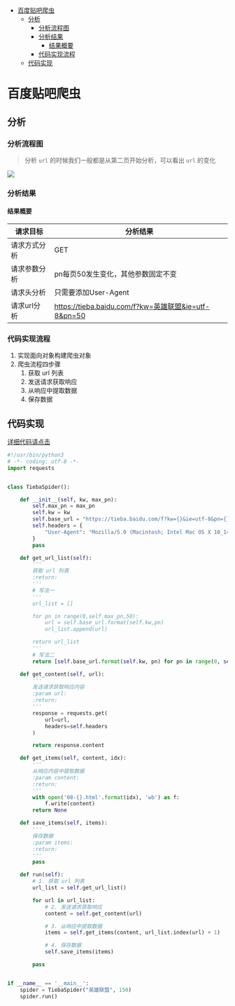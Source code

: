 * [百度贴吧爬虫](#百度贴吧爬虫)
    * [分析](#分析)
        * [分析流程图](#分析流程图)
        * [分析结果](#分析结果)
            * [结果概要](#结果概要)
        * [代码实现流程](#代码实现流程)
    * [代码实现](#代码实现)

# 百度贴吧爬虫

## 分析

### 分析流程图

> 分析 ``url`` 的时候我们一般都是从第二页开始分析，可以看出 ``url`` 的变化

![](../images/百度贴吧分析.jpg)

### 分析结果

#### 结果概要

| 请求目标    | 分析结果                                             |
|---------|--------------------------------------------------|
| 请求方式分析  | GET                                              |
| 请求参数分析  | pn每页50发生变化，其他参数固定不变                              |
| 请求头分析   | 只需要添加User-Agent                                  |
| 请求url分析 | https://tieba.baidu.com/f?kw=英雄联盟&ie=utf-8&pn=50 

### 代码实现流程

1. 实现面向对象构建爬虫对象
2. 爬虫流程四步骤
    1. 获取 url 列表
    2. 发送请求获取响应
    3. 从响应中提取数据
    4. 保存数据

## 代码实现

[详细代码请点击](https://github.com/CriseLYJ/Python-crawler-tutorial-starts-from-zero/blob/master/code_demo/Tieba.py)

```python
#!/usr/bin/python3
# -*- coding: utf-8 -*-
import requests


class TiebaSpider():

    def __init__(self, kw, max_pn):
        self.max_pn = max_pn
        self.kw = kw
        self.base_url = "https://tieba.baidu.com/f?kw={}&ie=utf-8&pn={}"
        self.headers = {
            "User-Agent": "Mozilla/5.0 (Macintosh; Intel Mac OS X 10_14_0) AppleWebKit/537.36 (KHTML, like Gecko) Chrome/70.0.3538.110 Safari/537.36"
        }
        pass

    def get_url_list(self):
        '''
        获取 url 列表
        :return: 
        '''
        # 写法一
        '''
        url_list = []

        for pn in range(0,self.max_pn,50):
            url = self.base_url.format(self.kw,pn)
            url_list.append(url)

        return url_list
        '''
        # 写法二
        return [self.base_url.format(self.kw, pn) for pn in range(0, self.max_pn, 50)]

    def get_content(self, url):
        '''
        发送请求获取响应内容
        :param url: 
        :return: 
        '''
        response = requests.get(
            url=url,
            headers=self.headers
        )

        return response.content

    def get_items(self, content, idx):
        '''
        从响应内容中提取数据
        :param content: 
        :return: 
        '''
        with open('08-{}.html'.format(idx), 'wb') as f:
            f.write(content)
        return None

    def save_items(self, items):
        '''
        保存数据
        :param items: 
        :return: 
        '''
        pass

    def run(self):
        # 1. 获取 url 列表
        url_list = self.get_url_list()

        for url in url_list:
            # 2. 发送请求获取响应
            content = self.get_content(url)

            # 3. 从响应中提取数据
            items = self.get_items(content, url_list.index(url) + 1)

            # 4. 保存数据
            self.save_items(items)

        pass


if __name__ == '__main__':
    spider = TiebaSpider("英雄联盟", 150)
    spider.run()
```